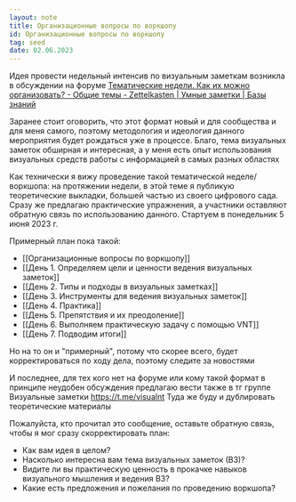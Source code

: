 ```yaml
---
layout: note
title: Организационные вопросы по воркшопу
id: Организационные вопросы по воркшопу
tag: seed
date: 02.06.2023
---
```


Идея провести недельный интенсив по визуальным заметкам возникла в обсуждении на форуме [Тематические недели. Как их можно организовать? - Общие темы - Zettelkasten | Умные заметки | Базы знаний](https://zttl.space/t/tematicheskie-nedeli-kak-ih-mozhno-organizovat/1980/5?u=ruslankozik)

Заранее стоит оговорить, что этот формат новый и для сообщества и для меня самого, поэтому методология и идеология данного мероприятия будет рождаться уже в процессе. Благо, тема визуальных заметок обширная и интересная, а у меня есть опыт использования визуальных средств работы с информацией в самых разных областях

Как технически я вижу проведение такой тематической неделе/воркшопа: на протяжении недели, в этой теме я публикую теоретические выкладки, большей частью из своего цифрового сада. Сразу же предлагаю практические упражнения, а участники оставляют обратную связь по использованию данного. Стартуем в понедельник 5 июня 2023 г.

Примерный план пока такой:
- [[Организационные вопросы по воркшопу]]
- [[День 1. Определяем цели и ценности ведения визуальных заметок]]
- [[День 2. Типы и подходы в визуальных заметках]]
- [[День 3. Инструменты для ведения визуальных заметок]]
- [[День 4. Практика]]
- [[День 5. Препятствия и их преодоление]]
- [[День 6. Выполняем практическую задачу с помощью VNT]]
- [[День 7. Подводим итоги]]

Но на то он и "примерный", потому что скорее всего, будет корректироваться по ходу дела, поэтому следите за новостями

И последнее, для тех кого нет на форуме или кому такой формат в принципе неудобен обсуждения предлагаю вести также в тг группе Визуальные заметки https://t.me/visualnt Туда же буду и дублировать теоретические материалы

Пожалуйста, кто прочитал это сообщение, оставьте обратную связь, чтобы я мог сразу скорректировать план:
- Как вам идея в целом?
- Насколько интересна вам тема визуальных заметок (ВЗ)?
- Видите ли вы практическую ценность в прокачке навыков визуального мышления и ведения ВЗ?
- Какие есть предложения и пожелания по проведению воркшопа?

